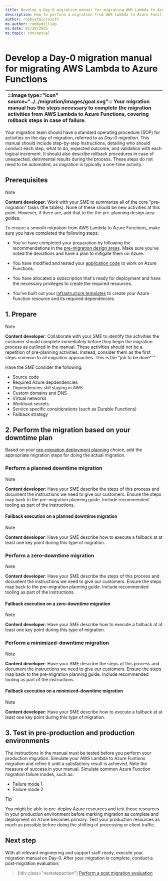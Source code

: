 ```yaml
---
title: Develop a Day-0 migration manual for migrating AWS Lambda to Azure Functions
description: How to perform a migration from AWS Lambda to Azure Functions
author: robbyatmicrosoft
ms.author: robbymillsap
ms.date: 01/28/2025
ms.topic: conceptual
---
```


# Develop a Day-0 migration manual for migrating AWS Lambda to Azure Functions

| :::image type="icon" source="../../migration/images/goal.svg"::: Your migration manual has the steps necessary to complete the migration activities from AWS Lambda to Azure Functions, covering rollback steps in case of failure. |
| :-- |

Your migration team should have a standard operating procedure (SOP) for activities on the day of migration, referred to as _Day-0 migration_. This manual should include step-by-step instructions, detailing who should conduct each step, what to do, expected outcome, and validation with each logical increment. It should also describe rollback procedures in case of unexpected, detrimental results during the process. These steps do not need to be automated, as migration is typically a one-time activity.

## Prerequisites

> [!NOTE]
> **Content developer**: Work with your SME to summarize all of the core "pre-migration" tasks (the tables). None of these should be new activities at this point. However, if there are, add that to the the pre-planning design area guides.

To ensure a smooth migration from AWS Lambda to Azure Functions, make sure you have completed the following steps:

- You've have completed your preparation by following the recommendations in the [pre-migration design areas](./aws-lambda-to-azure-functions.md#perform-pre-migration-planning). Make sure you've noted the deviations and have a plan to mitigate them on Azure.

- You have modified and tested your [application code](./build-migration-assets.md#update-code) to work on Azure Functions.

- You have allocated a subscription that's ready for deployment and have the necessary privileges to create the required resources.

- You've built out your [infrastructure templates](./build-migration-assets.md#build-your-infrastructure-as-code-template) to create your Azure Function resource and its required dependencies.

## 1. Prepare

> [!NOTE]
> **Content developer**: Collaborate with your SME to identify the activities the customer should complete immediately before they begin the migration process as outlined in the manual. These activities should not be a repetition of pre-planning activities. Instead, consider them as the first steps common to all migration approaches. This is the "job to be done".'"
>
> Have the SME consider the following:
> - Source code
> - Required Azure depdendencies
> - Dependencies still staying in AWS
> - Custom domains and DNS
> - Virtual networks
> - Workload secrets
> - Service specific considerations (such as Durable Functions)
> - Failback strategy

## 2. Perform the migration based on your downtime plan

Based on your [pre-migration deployment planning](./deployment.md) choice, add the appropriate migration steps for doing the actual migration.

### Perform a planned downtime migration

> [!NOTE]
> **Content developer**: Have your SME describe the steps of this process and document the instructions we need to give our customers. Ensure the steps map back to the pre-migration planning guide. Include recommended tooling as part of the instructions.

#### Failback execution on a planned downtime migration

> [!NOTE]
> **Content developer**: Have your SME describe how to execute a failback at at least one key point during this type of migration.

### Perform a zero-downtime migration

> [!NOTE]
> **Content developer**: Have your SME describe the steps of this process and document the instructions we need to give our customers. Ensure the steps map back to the pre-migration planning guide. Include recommended tooling as part of the instructions.

#### Failback execution on a zero-downtime migration

> [!NOTE]
> **Content developer**: Have your SME describe how to execute a failback at at least one key point during this type of migration.

### Perform a minimized-downtime migration

> [!NOTE]
> **Content developer**: Have your SME describe the steps of this process and document the instructions we need to give our customers. Ensure the steps map back to the pre-migration planning guide. Include recommended tooling as part of the instructions.

#### Failback execution on a minimized-downtime migration

> [!NOTE]
> **Content developer**: Have your SME describe how to execute a failback at at least one key point during this type of migration.

## 3. Test in pre-production and production environments

The instructions in the manual must be tested before you perform your production migration. Simulate your AWS Lambda to Azure Funtions migration and refine it until a satisfactory result is achieved. Note the measure of success in your manual. Simulate common Azure Function migration failure modes, such as:

- Failure mode 1
- Failure mode 2

> [!TIP]
> You might be able to pre-deploy Azure resources and test those resources in your production environment before marking migration as complete and  deployment on Azure becomes primary. Test your production resources as much as possible before doing the shifting of processing or client traffic.

## Next step

With all relevant engineering and support staff ready, execute your migration manual on Day-0. After your migration is complete, conduct a  post-migration evaluation:

> [!div class="nextstepaction"]
> [Perform a post migration evaluation](./post-migration-checklist.md)
